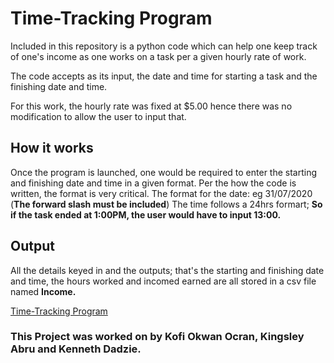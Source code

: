 # Time-Tracking Program

Included in this repository is a python code which can help one keep track of one's income as one works on a task per a given hourly rate of work.

The code accepts as its input, the date and time for starting a task and the finishing date and time.

For this work, the hourly rate was fixed at $5.00 hence there was no modification to allow the user to input that.


## How it works
Once the program is launched, one would be required to enter the starting and finishing date and time in a given format.
Per the how the code is written, the format is very critical.
The format for the date: eg 31/07/2020 (**The forward slash must be included**)
The time follows a 24hrs formart; **So if the task ended at 1:00PM, the user would have to input 13:00.**



## Output
All the details keyed in and the outputs; that's the starting and finishing date and time, the hours worked and incomed earned are all stored in a csv file named **Income.**

[Time-Tracking Program](https://github.com/KofiOkwanOcran/Time-Tracking-Program/blob/master/Time%20tracking%20project.py)



### This Project was worked on by Kofi Okwan Ocran, Kingsley Abru and Kenneth Dadzie.

